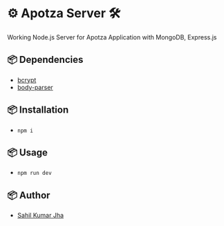 # ⚙️ Apotza Server 🛠️

Working Node.js Server for Apotza Application with MongoDB, Express.js

## 📦 Dependencies

- [bcrypt](https://www.npmjs.com/package/bcrypt)
- [body-parser](https://www.npmjs.com/package/body-parser)

## 📦 Installation

- `npm i`

## 📦 Usage

- `npm run dev`

## 📦 Author

- [Sahil Kumar Jha](https://github.com/sahilkumarjha)
